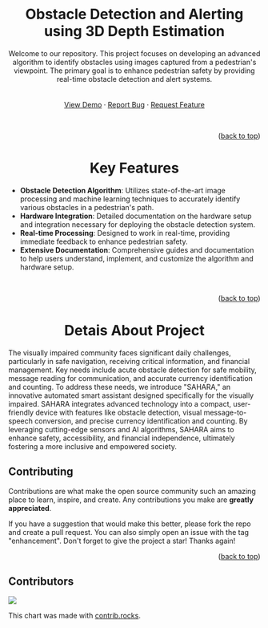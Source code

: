 <a name="readme-top"></a>

<br/>
<div align="center">
  <h1 align="center">Obstacle Detection and Alerting using 3D Depth Estimation</h1>

  <p align="center">
    Welcome to our repository. This project focuses on developing an advanced algorithm to identify obstacles using images captured from a pedestrian's viewpoint. The primary goal is to enhance pedestrian safety by providing real-time obstacle detection and alert systems.
    <br />  
    <br /> 
    <br />
    <a href="https://youtu.be/3QqH0R92WKA">View Demo</a>
    ·
    <a href="https://github.com/pranav-kale-01/obstacle-detection-and-avoidance-using-depth-estimation/issues">Report Bug</a>
    ·
    <a href="https://github.com/pranav-kale-01/obstacle-detection-and-avoidance-using-depth-estimation/issues">Request Feature</a>
    <br />
  </p>
</div>

<br/>
<p align="right">(<a href="#readme-top">back to top</a>)</p>

 <h1 align="center">Key Features</h1>
  
- **Obstacle Detection Algorithm**: Utilizes state-of-the-art image processing and machine learning techniques to accurately identify various obstacles in a pedestrian's path.
- **Hardware Integration**: Detailed documentation on the hardware setup and integration necessary for deploying the obstacle detection system.
- **Real-time Processing**: Designed to work in real-time, providing immediate feedback to enhance pedestrian safety.
- **Extensive Documentation**: Comprehensive guides and documentation to help users understand, implement, and customize the algorithm and hardware setup.

<br/>

<p align="right">(<a href="#readme-top">back to top</a>)</p>

<h1 align="center">Detais About Project</h1>
  <p align="left">
      The visually impaired community faces significant daily challenges, particularly in safe navigation, receiving critical information, and financial management. Key needs include acute obstacle detection for safe mobility, message reading for communication, and accurate currency identification and counting.
      To address these needs, we introduce "SAHARA," an innovative automated smart assistant designed specifically for the visually impaired. SAHARA integrates advanced technology into a compact, user-friendly device with features like obstacle detection, visual message-to-speech conversion, and precise currency identification and counting. By leveraging cutting-edge sensors and AI algorithms, SAHARA aims to enhance safety, accessibility, and financial independence, ultimately fostering a more inclusive and empowered society.</p>

## Contributing

Contributions are what make the open source community such an amazing place to learn, inspire, and create. Any contributions you make are **greatly appreciated**.

If you have a suggestion that would make this better, please fork the repo and create a pull request. You can also simply open an issue with the tag "enhancement".
Don't forget to give the project a star! Thanks again!

<p align="right">(<a href="#readme-top">back to top</a>)</p>

## Contributors

<a href="https://github.com/pranav-kale-01/obstacle-detection-and-avoidance-using-depth-estimation/graphs/contributors">
  <img src="https://contrib.rocks/image?repo=pranav-kale-01/obstacle-detection-and-avoidance-using-depth-estimation" />
</a>

This chart was made with [contrib.rocks](https://contrib.rocks).
